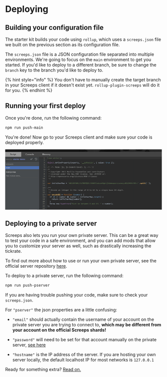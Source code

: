 # Deploying

## Building your configuration file

The starter kit builds your code using `rollup`, which uses a `screeps.json` file we built on the previous section as its configuration file.

The `screeps.json` file is a JSON configuration file separated into multiple environments. We're going to focus on the `main` environment to get you started. If you'd like to deploy to a different branch, be sure to change the `branch` key to the branch you'd like to deploy to.

{% hint style="info" %}
You don't have to manually create the target branch in your Screeps client if it doesn't exist yet. `rollup-plugin-screeps` will do it for you.
{% endhint %}

## Running your first deploy

Once you're done, run the following command:

```bash
npm run push-main
```

You're done! Now go to your Screeps client and make sure your code is deployed properly.

![deploying-2](../.gitbook/assets/deploying-2.png)

## Deploying to a private server

Screeps also lets you run your own private server. This can be a great way to test your code in a safe environment, and you can add mods that allow you to customize your server as well, such as drastically increasing the tickrate.

To find out more about how to use or run your own private server, see the official server repository [here](https://github.com/screeps/screeps).

To deploy to a private server, run the following command:

```bash
npm run push-pserver
```

If you are having trouble pushing your code, make sure to check your `screeps.json`.

For `"pserver"` the json properties are a little confusing:

- `"email"` should actually contain the username of your account on the private server you are trying to connect to, **which may be different from your account on the official Screeps shards!**

- `"password"` will need to be set for that account manually on the private server, [see here](https://github.com/screeps/screeps#authentication)

- `"hostname"` is the IP address of the server. If you are hosting your own server locally, the default localhost IP for most networks is `127.0.0.1`

Ready for something extra? [Read on.](../in-depth/module-bundling.md)
